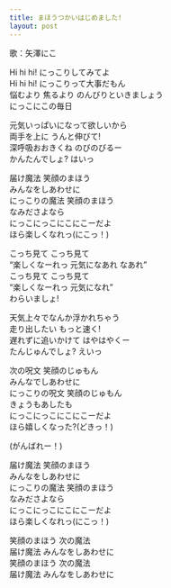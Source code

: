 ```yaml
---
title: まほうつかいはじめました!
layout: post
---
```

歌：<a class="nico">矢澤にこ</a>

<p><a class="nico">Hi hi hi! にっこりしてみてよ<br />
Hi hi hi! にっこりって大事だもん<br />
悩むより 焦るより のんびりといきましょう<br />
にっこにこの毎日</a></p>

<p><a class="nico">元気いっぱいになって欲しいから<br />
両手を上に うんと伸びて!<br />
深呼吸おおきくね のびのびるー<br />
かんたんでしょ? はいっ</a></p>

<p><a class="nico">届け魔法 笑顔のまほう<br />
みんなをしあわせに<br />
にっこりの魔法 笑顔のまほう<br />
なみださよなら<br />
にっこにっこにこにこーだよ<br />
ほら楽しくなれっ(にこっ！)</a></p>

<p><a class="nico">こっち見て こっち見て<br />
“楽しくなーれっ 元気になあれ なあれ”<br />
こっち見て こっち見て<br />
“楽しくなーれっ 元気になれ”<br />
わらいましょ!</a></p>

<p><a class="nico">天気上々でなんか浮かれちゃう<br />
走り出したい もっと速く!<br />
遅れずに追いかけて はやはやくー<br />
たんじゅんでしょ? えいっ</a></p>

<p><a class="nico">次の呪文 笑顔のじゅもん<br />
みんなでしあわせに<br />
にっこりの呪文 笑顔のじゅもん<br />
きょうもあしたも<br />
にっこにっこにこにこーだよ<br />
ほら嬉しくなった?(どきっ！)</a></p>

<p><a class="nico">(がんばれー！)</a></p>

<p><a class="nico">届け魔法 笑顔のまほう<br />
みんなをしあわせに<br />
にっこりの魔法 笑顔のまほう<br />
なみださよなら<br />
にっこにっこにこにこーだよ<br />
ほら楽しくなれっ(にこっ！)</a></p>

<p><a class="nico">笑顔のまほう 次の魔法<br />
届け魔法 みんなをしあわせに<br />
笑顔のまほう 次の魔法<br />
届け魔法 みんなをしあわせに</a></p>